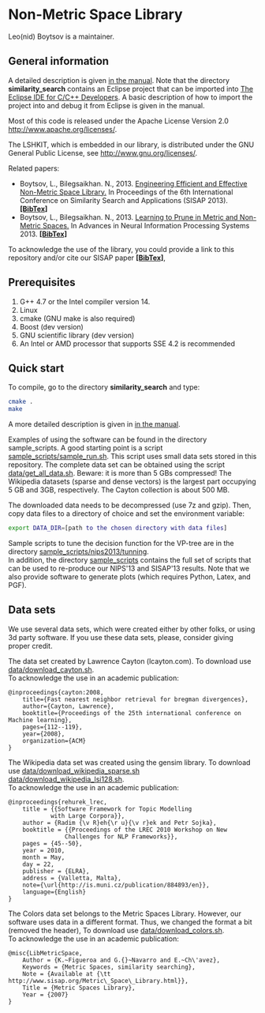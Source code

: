 Non-Metric Space Library
=================


Leo(nid) Boytsov is a maintainer.  


General information
-----------------------

A detailed description is given [in the manual](docs/manual.pdf). Note that the directory **similarity_search** contains an Eclipse project that can be imported into [The Eclipse IDE for C/C++ Developers](http://www.eclipse.org/downloads/moreinfo/c.php). A basic description of how to import
the project into and debug it from Eclipse is given in the manual.

Most of this code is released under the
Apache License Version 2.0 http://www.apache.org/licenses/.

The LSHKIT, which is embedded in our library, is distributed under the GNU General Public License, see http://www.gnu.org/licenses/. 

Related papers:

* Boytsov, L., Bilegsaikhan. N., 2013. [Engineering Efficient and Effective Non-Metric Space Library.](http://boytsov.info/pubs/sisap2013.pdf)   In Proceedings of the 6th International Conference on Similarity Search and Applications (SISAP 2013). [**[BibTex]**](http://dblp.uni-trier.de/rec/bibtex/conf/sisap/BoytsovN13)  
* Boytsov, L., Bilegsaikhan. N., 2013. [Learning to Prune in Metric and Non-Metric Spaces.](http://boytsov.info/pubs/nips2013.pdf)   In Advances in Neural Information Processing Systems 2013. [**[BibTex]**](http://dblp.uni-trier.de/rec/bibtex/conf/nips/BoytsovN13)      



To acknowledge the use of the library, you could provide a link to this repository and/or cite our SISAP paper [**[BibTex]**](http://dblp.uni-trier.de/rec/bibtex/conf/sisap/BoytsovN13),   


Prerequisites
-----------------------

1. G++ 4.7 or the Intel compiler version 14.
2. Linux
3. cmake (GNU make is also required)
5. Boost (dev version)
6. GNU scientific library (dev version)
7. An Intel or AMD processor that supports SSE 4.2 is recommended


Quick start
-----------------------

To compile, go to the directory **similarity_search** and type:  
```bash
cmake .
make  
```


A more detailed description is given in [in the manual](docs/manual.pdf).  

Examples of using the software can be found in the directory sample_scripts. A good starting point is a script [sample_scripts/sample_run.sh](sample_scripts/sample_run.sh). This script uses small data sets stored in this repository. The complete data set can be obtained using the script [data/get_all_data.sh](data/get_all_data.sh). Beware: it is more than 5 GBs compressed! The Wikipedia datasets (sparse and dense vectors) is the largest part occupying 5 GB and 3GB, respectively. The Cayton collection is about 500 MB.

The downloaded data needs to be decompressed (use 7z  and gzip). Then, copy data files to a directory of choice and set the environment variable:  

```bash
export DATA_DIR=[path to the chosen directory with data files]
```


Sample scripts to tune the decision function for the VP-tree are in the directory [sample_scripts/nips2013/tunning](sample_scripts/nips2013/tunning).   
In addition, the directory [sample_scripts](sample_scripts) contains the full set of scripts that can be used to re-produce our NIPS'13 and SISAP'13 results.  Note that we also provide software to generate plots (which requires Python, Latex, and PGF).   


Data sets
-----------------------

We use several data sets, which were created either by other folks,
or using 3d party software. If you use these data sets, please, consider
giving proper credit.

The data set created by Lawrence Cayton (lcayton.com).
To download use [data/download_cayton.sh](data/download_cayton.sh).  
To acknowledge the use in an academic publication:

```
@inproceedings{cayton:2008,  
    title={Fast nearest neighbor retrieval for bregman divergences},  
    author={Cayton, Lawrence},   
    booktitle={Proceedings of the 25th international conference on Machine learning},  
    pages={112--119},   
    year={2008},   
    organization={ACM}  
}
```

The Wikipedia data set was created using the gensim library.
To download use [data/download_wikipedia_sparse.sh](data/download_wikipedia_sparse.sh)
[data/download_wikipedia_lsi128.sh](data/download_wikipedia_lsi128.sh).      
To acknowledge the use in an academic publication:

```
@inproceedings{rehurek_lrec,  
    title = {{Software Framework for Topic Modelling   
            with Large Corpora}},  
    author = {Radim {\v R}eh{\r u}{\v r}ek and Petr Sojka},  
    booktitle = {{Proceedings of the LREC 2010 Workshop on New  
                Challenges for NLP Frameworks}},  
    pages = {45--50},  
    year = 2010,  
    month = May,  
    day = 22,  
    publisher = {ELRA},  
    address = {Valletta, Malta},  
    note={\url{http://is.muni.cz/publication/884893/en}},  
    language={English}  
} 
```

The Colors data set belongs to the Metric Spaces Library.
However, our software uses data in a different format.
Thus, we changed the format a bit (removed the header),
To download use [data/download_colors.sh](data/download_colors.sh).   
To acknowledge the use in an academic publication:

```
@misc{LibMetricSpace, 
    Author = {K.~Figueroa and G.{}~Navarro and E.~Ch\'avez},  
    Keywords = {Metric Spaces, similarity searching},  
    Note = {Available at {\tt http://www.sisap.org/Metric\_Space\_Library.html}},  
    Title = {Metric Spaces Library},  
    Year = {2007}  
} 
```




